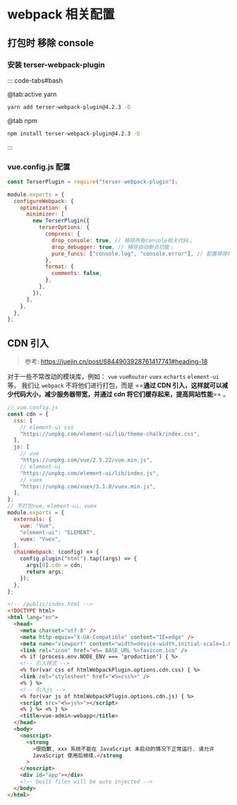 # webpack 相关配置

## 打包时 移除 console

### 安装 terser-webpack-plugin

::: code-tabs#bash

@tab:active yarn

```bash
yarn add terser-webpack-plugin@4.2.3 -D
```

@tab npm

```bash
npm install terser-webpack-plugin@4.2.3 -D
```

:::

### vue.config.js 配置

```js
const TerserPlugin = require("terser-webpack-plugin");

module.exports = {
  configureWebpack: {
    optimization: {
      minimizer: [
        new TerserPlugin({
          terserOptions: {
            compress: {
              drop_console: true, // 移除所有console相关代码；
              drop_debugger: true, // 移除自动断点功能；
              pure_funcs: ["console.log", "console.error"], // 配置移除指定的指令，如console.log,alert等
            },
            format: {
              comments: false,
            },
          },
        }),
      ],
    },
  },
};
```

## CDN 引入

> 参考: https://juejin.cn/post/6844903928761417741#heading-18

对于一些不常改动的模块库，例如： `vue` `vueRouter` `vuex` `echarts` `element-ui` 等， 我们让 `webpack` 不将他们进行打包，而是 ==**通过 CDN 引入，这样就可以减少代码大小，减少服务器带宽，并通过 cdn 将它们缓存起来，提高网站性能**== 。

```js
// vue.config.js
const cdn = {
  css: [
    // element-ui css
    "https://unpkg.com/element-ui/lib/theme-chalk/index.css",
  ],
  js: [
    // vue
    "https://unpkg.com/vue/2.5.22/vue.min.js",
    // element-ui
    "https://unpkg.com/element-ui/lib/index.js",
    // vuex
    "https://unpkg.com/vuex/3.1.0/vuex.min.js",
  ],
};
// 不打包vue、element-ui、vuex
module.exports = {
  externals: {
    vue: "Vue",
    "element-ui": "ELEMENT",
    vuex: "Vuex",
  },
  chainWebpack: (config) => {
    config.plugin("html").tap((args) => {
      args[0].cdn = cdn;
      return args;
    });
  },
};
```

```html
<!-- /public/index.html -->
<!DOCTYPE html>
<html lang="en">
  <head>
    <meta charset="utf-8" />
    <meta http-equiv="X-UA-Compatible" content="IE=edge" />
    <meta name="viewport" content="width=device-width,initial-scale=1.0" />
    <link rel="icon" href="<%= BASE_URL %>favicon.ico" />
    <% if (process.env.NODE_ENV === 'production') { %>
    <!-- 引入样式 -->
    <% for(var css of htmlWebpackPlugin.options.cdn.css) { %>
    <link rel="stylesheet" href="<%=css%>" />
    <% } %>
    <!-- 引入js -->
    <% for(var js of htmlWebpackPlugin.options.cdn.js) { %>
    <script src="<%=js%>"></script>
    <% } %> <% } %>
    <title>vue-admin-webapp</title>
  </head>
  <body>
    <noscript>
      <strong
        >很抱歉, xxx 系统不能在 JavaScript 未启动的情况下正常运行. 请允许
        JavaScript 使用后继续.</strong
      >
    </noscript>
    <div id="app"></div>
    <!-- built files will be auto injected -->
  </body>
</html>
```
